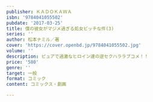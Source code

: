 ```yaml
---
publisher: ＫＡＤＯＫＡＷＡ
isbn: '9784041055502'
pubdate: '2017-03-25'
title: 僕の彼女がマジメ過ぎる処女ビッチな件(3)
series: ''
author: 松本ナミル／著
cover: 'https://cover.openbd.jp/9784041055502.jpg'
volume: ''
description: ピュアで過激なヒロイン達の逆セクハララブコメ！！
price: '580'
genre: ''
target: 一般
format: コミック
content: コミックス・劇画

---
```

